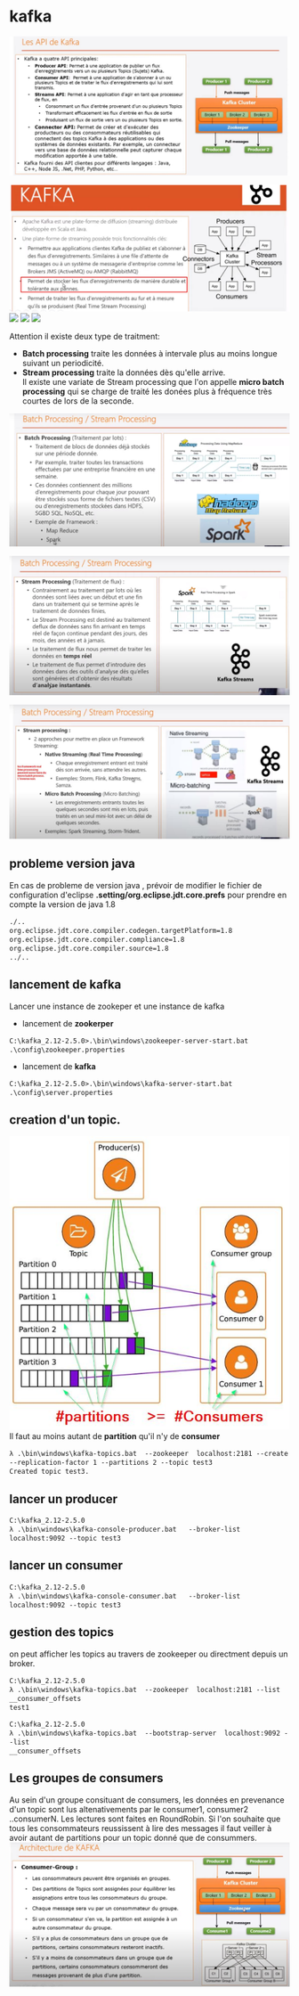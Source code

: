 #  kafka

![](doc/images/apikafka.jpg)

![](doc/images/kafka.jpg)
![](doc/images/xxxxxxxxx)
![](doc/images/xxxxxxxxx)
![](doc/images/xxxxxxxxx)


Attention il existe deux type de traitment: 

- **Batch processing** traite les données à intervale plus au moins longue suivant un periodicité.  
- **Stream processing** traite la données dès qu'elle arrive.  
      Il existe une variate de Stream processing que l'on appelle **micro batch processing** qui se charge de traité les donées plus à fréquence très courtes de lors de la seconde.

![](doc/images/batchprocessing.jpg)

![](doc/images/streamprocessing.jpg)

![](doc/images/streamprocessing1.jpg)


## probleme version java
En cas de probleme de version java , prévoir de modifier le fichier de configuration d'eclipse **.setting/org.eclipse.jdt.core.prefs** pour prendre en compte la version de java 1.8
````shell script
./..
org.eclipse.jdt.core.compiler.codegen.targetPlatform=1.8
org.eclipse.jdt.core.compiler.compliance=1.8
org.eclipse.jdt.core.compiler.source=1.8
../..
````

## lancement de kafka

Lancer une instance de zookeper et une instance de kafka
- lancement de **zookerper**
````shell script
C:\kafka_2.12-2.5.0>.\bin\windows\zookeeper-server-start.bat .\config\zookeeper.properties
````

- lancement de **kafka**
````shell script
C:\kafka_2.12-2.5.0>.\bin\windows\kafka-server-start.bat .\config\server.properties
````   


## creation d'un topic.

![](doc/images/partitionConsumers.jpg)
Il faut au moins autant de **partition** qu'il n'y de **consumer**  
````shell script
λ .\bin\windows\kafka-topics.bat  --zookeeper  localhost:2181 --create --replication-factor 1 --partitions 2 --topic test3
Created topic test3.
````

## lancer un producer 
````shell script
C:\kafka_2.12-2.5.0
λ .\bin\windows\kafka-console-producer.bat   --broker-list localhost:9092 --topic test3
````


## lancer un consumer
````shell script
C:\kafka_2.12-2.5.0
λ .\bin\windows\kafka-console-consumer.bat   --broker-list localhost:9092 --topic test3
````



## gestion des topics

on peut afficher les topics au travers de zookeeper ou directment depuis un broker.

````shell script
C:\kafka_2.12-2.5.0                                                                     
λ .\bin\windows\kafka-topics.bat  --zookeeper  localhost:2181 --list                    
__consumer_offsets                                                                      
test1 
```` 

                                                                      
````shell script
C:\kafka_2.12-2.5.0                                                                     
λ .\bin\windows\kafka-topics.bat  --bootstrap-server  localhost:9092 --list             
__consumer_offsets    
````                                                                                
                                                                  

## Les groupes de consumers
Au sein d'un groupe consituant de consumers, les données en prevenance d'un topic sont lus altenativements par le consumer1, consumer2 ..consumerN. Les lectures sont faites en RoundRobin. Si l'on souhaite que tous les consommateurs reussissent à lire des messages il faut veiller à avoir autant de partitions pour un topic donné que de consummers.
![](doc/images/consumergroup.jpg)


